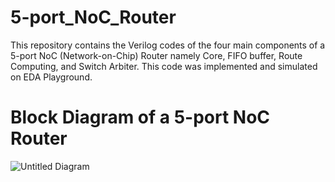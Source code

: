 # 5-port_NoC_Router
This repository contains the Verilog codes of the four main components of a 5-port NoC (Network-on-Chip) Router namely Core, FIFO buffer, Route Computing, and Switch Arbiter. This code was implemented and simulated on EDA Playground. 

# Block Diagram of a 5-port NoC Router

![Untitled Diagram](https://user-images.githubusercontent.com/76448256/198030395-9e42a44c-00c6-4aed-8a6d-1c4c2b87794e.jpg)
